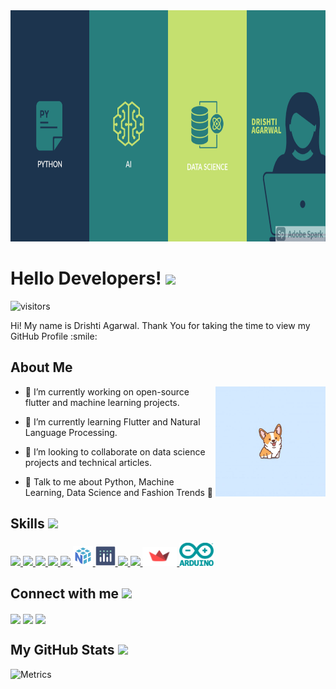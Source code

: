<div align="center">
<img width="100%" height = "370px" src="https://raw.githubusercontent.com/drishti-agarwal/drishti-agarwal/main/My%20Post.jpg" alt="cover" />
</div>

<h1> Hello Developers! <img src = "https://raw.githubusercontent.com/MartinHeinz/MartinHeinz/master/wave.gif" width = 50px> </h1>
<p align='center'>

![visitors](https://visitor-badge.glitch.me/badge?page_id=drishti-agarwal.drishti-agarwal)

</p>
<div size='20px'> Hi! My name is Drishti Agarwal. Thank You for taking the time to view my GitHub Profile :smile: 
</div>

<h2> About Me </h2>

<img width="35%" align="right" alt="Github" src="https://raw.githubusercontent.com/drishti-agarwal/drishti-agarwal/main/dcbf2d8fa07d727eec5fb97d8996e724.jpg" />


- 🔭 I’m currently working on open-source flutter and machine learning projects. 

- 🌱 I’m currently learning Flutter and Natural Language Processing. 

- 👯 I’m looking to collaborate on data science projects and technical articles. 

- 💬 Talk to me about Python, Machine Learning, Data Science and Fashion Trends 👗 

<h2> Skills <img src = "https://media2.giphy.com/media/QssGEmpkyEOhBCb7e1/giphy.gif?cid=ecf05e47a0n3gi1bfqntqmob8g9aid1oyj2wr3ds3mg700bl&rid=giphy.gif" width = 32px> </h2>
<a href= https://github.com/drishti-agarwal?tab=repositories&q=&type=&language=python&sort= > <img width ='32px' src ='https://raw.githubusercontent.com/rahulbanerjee26/githubAboutMeGenerator/main/icons/python.svg'> </a>
<a href= https://github.com/drishti-agarwal?tab=repositories&q=&type=&language=c&sort= > <img width ='32px' src ='https://raw.githubusercontent.com/rahulbanerjee26/githubAboutMeGenerator/main/icons/c.svg'> </a>
<a href= https://github.com/drishti-agarwal?tab=repositories&q=&type=&language=cpp&sort= > <img width ='32px' src ='https://raw.githubusercontent.com/rahulbanerjee26/githubAboutMeGenerator/main/icons/cpp.svg'> </a>
<a href= https://github.com/drishti-agarwal?tab=repositories&q=&type=&language=flutter&sort= > <img width ='32px' src ='https://raw.githubusercontent.com/rahulbanerjee26/githubAboutMeGenerator/main/icons/flutter.svg'> </a>
<a href= https://github.com/drishti-agarwal?tab=repositories&q=&type=&language=scikit&sort= > <img width ='32px' src ='https://raw.githubusercontent.com/rahulbanerjee26/githubAboutMeGenerator/main/icons/scikit.svg'> </a>
<a href= https://github.com/drishti-agarwal?tab=repositories&q=&type=&language=scikit&sort= > <img width ='32px' src ='https://raw.githubusercontent.com/drishti-agarwal/drishti-agarwal/934a7c49eb8c40a15728d328380adf42d9deda3c/numpy.svg'> </a>
<a href= https://github.com/drishti-agarwal?tab=repositories&q=&type=&language=scikit&sort= > <img width ='32px' src ='https://raw.githubusercontent.com/drishti-agarwal/drishti-agarwal/main/5997976.png'> </a>
<a href= https://github.com/drishti-agarwal?tab=repositories&q=&type=&language=docker&sort= > <img width ='32px' src ='https://raw.githubusercontent.com/rahulbanerjee26/githubAboutMeGenerator/main/icons/docker.svg'> </a>
<a href= https://github.com/drishti-agarwal?tab=repositories&q=&type=&language=github&sort= > <img width ='32px' src ='https://raw.githubusercontent.com/rahulbanerjee26/githubAboutMeGenerator/main/icons/github.svg'> </a>
<a href= https://github.com/drishti-agarwal?tab=repositories&q=&type=&language=github&sort= > <img width ='55px' src ='https://raw.githubusercontent.com/drishti-agarwal/drishti-agarwal/main/streamlit.png'> </a>
<a href= https://github.com/drishti-agarwal?tab=repositories&q=&type=&language=github&sort= > <img width ='55px' src ='https://raw.githubusercontent.com/drishti-agarwal/drishti-agarwal/main/arduino-logo-png-transparent.png'> </a>





<h2> Connect with me <img src='https://raw.githubusercontent.com/ShahriarShafin/ShahriarShafin/main/Assets/handshake.gif' width="100px"> </h2>
<a href = 'https://www.linkedin.com/in/drishti-agarwal'> <img width = '32px' align= 'center' src="https://raw.githubusercontent.com/rahulbanerjee26/githubAboutMeGenerator/main/icons/linked-in-alt.svg"/></a> 
<a href = 'https://bit.ly/35iaioo'> <img width = '32px' align= 'center' src="https://raw.githubusercontent.com/rahulbanerjee26/githubAboutMeGenerator/main/icons/portfolio.png"/></a> 
<a href = 'https://www.github.com/drishti-agarwal'> <img width = '32px' align= 'center' src="https://raw.githubusercontent.com/rahulbanerjee26/githubAboutMeGenerator/main/icons/github.svg"/></a> 



<h2> My GitHub Stats <img src='https://media1.giphy.com/media/du3J3cXyzhj75IOgvA/giphy.gif?cid=ecf05e47x2g034i9pzwtzzsd3xgg2w9nr94t4tflbbgo3008&rid=giphy.gif' width='32px'> </h2>

![Metrics](https://github-readme-stats.vercel.app/api?username=drishti-agarwal&theme=radical&show_icons=true)



<br>


